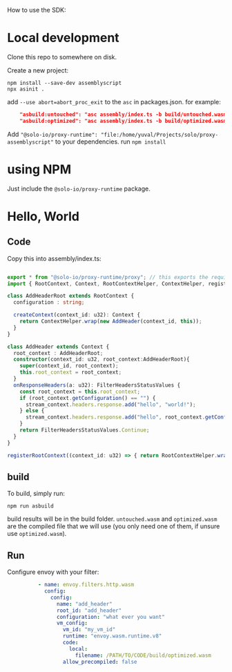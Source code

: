 How to use the SDK:


# Local development
Clone this repo to somewhere on disk.

Create a new project:
```shell
npm install --save-dev assemblyscript
npx asinit .
```

add `--use abort=abort_proc_exit` to the `asc` in packages.json. for example:
```json
    "asbuild:untouched": "asc assembly/index.ts -b build/untouched.wasm --use abort=abort_proc_exit -t build/untouched.wat --sourceMap http://127.0.0.1:8081/build/untouched.wasm.map --validate --debug",
    "asbuild:optimized": "asc assembly/index.ts -b build/optimized.wasm --use abort=abort_proc_exit -t build/optimized.wat --sourceMap --validate --optimize",
```

Add `"@solo-io/proxy-runtime": "file:/home/yuval/Projects/solo/proxy-assemblyscript"` to your dependencies.
run `npm install`

# using NPM

Just include the `@solo-io/proxy-runtime` package.

# Hello, World

## Code
Copy this into assembly/index.ts:

```ts

export * from "@solo-io/proxy-runtime/proxy"; // this exports the required functions for the proxy to interact with us.
import { RootContext, Context, RootContextHelper, ContextHelper, registerRootContext, FilterHeadersStatusValues, stream_context } from "@solo-io/proxy-runtime";

class AddHeaderRoot extends RootContext {
  configuration : string;

  createContext(context_id: u32): Context {
    return ContextHelper.wrap(new AddHeader(context_id, this));
  }
}

class AddHeader extends Context {
  root_context : AddHeaderRoot;
  constructor(context_id: u32, root_context:AddHeaderRoot){
    super(context_id, root_context);
    this.root_context = root_context;
  }
  onResponseHeaders(a: u32): FilterHeadersStatusValues {
    const root_context = this.root_context;
    if (root_context.getConfiguration() == "") {
      stream_context.headers.response.add("hello", "world!");
    } else {
      stream_context.headers.response.add("hello", root_context.getConfiguration());
    }
    return FilterHeadersStatusValues.Continue;
  }
}

registerRootContext((context_id: u32) => { return RootContextHelper.wrap(new AddHeaderRoot(context_id)); }, "add_header");
```
## build

To build, simply run:
```
npm run asbuild
```

build results will be in the build folder. `untouched.wasm` and `optimized.wasm` are the compiled 
file that we will use (you only need one of them, if unsure use `optimized.wasm`).

## Run
Configure envoy with your filter:
```yaml
          - name: envoy.filters.http.wasm
            config:
              config:
                name: "add_header"
                root_id: "add_header"
                configuration: "what ever you want"
                vm_config:
                  vm_id: "my_vm_id"
                  runtime: "envoy.wasm.runtime.v8"
                  code:
                    local:
                      filename: /PATH/TO/CODE/build/optimized.wasm
                  allow_precompiled: false
```
